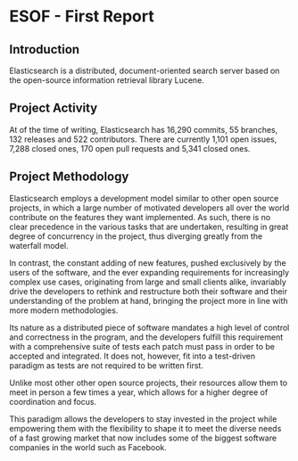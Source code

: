 ESOF - First Report
===================

Introduction
-------------
Elasticsearch is a distributed, document-oriented search server based on the open-source information retrieval library Lucene.

Project Activity
----------------
At of the time of writing, Elasticsearch has 16,290 commits, 55 branches, 132 releases and 522 contributors.
There are currently 1,101 open issues, 7,288 closed ones, 170 open pull requests and 5,341 closed ones.

Project Methodology
-------------------
Elasticsearch employs a development model similar to other open source projects, in which a large number of motivated developers all over the world contribute on the features they want implemented. As such, there is no clear precedence in the various tasks that are undertaken, resulting in great degree of concurrency in the project, thus diverging greatly from the waterfall model. 

In contrast, the constant adding of new features, pushed exclusively by the users of the software, and the ever expanding requirements for increasingly complex use cases, originating from large and small clients alike, invariably drive the developers to rethink and restructure both their software and their understanding of the problem at hand, bringing the project more in line with more modern methodologies.

Its nature as a distributed piece of software mandates a high level of control and correctness in the program, and the developers fulfill this requirement with a comprehensive suite of tests each patch must pass in order to be accepted and integrated. It does not, however, fit into a test-driven paradigm as tests are not required to be written first.

Unlike most other other open source projects, their resources allow them to meet in person a few times a year, which allows for a higher degree of coordination and focus.

This paradigm allows the developers to stay invested in the project while empowering them with the flexibility to shape it to meet the diverse needs of a fast growing market that now includes some of the biggest software companies in the world such as Facebook.

